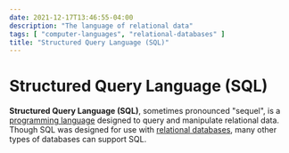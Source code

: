 ```yaml
---
date: 2021-12-17T13:46:55-04:00
description: "The language of relational data"
tags: [ "computer-languages", "relational-databases" ]
title: "Structured Query Language (SQL)"
---
```


# Structured Query Language (SQL)

**Structured Query Language (SQL)**, sometimes pronounced "sequel", is a [programming language](computer-languages.md) designed to query and manipulate relational data. Though SQL was designed for use with [relational databases](relational-databases.md), many other types of databases can support SQL.
